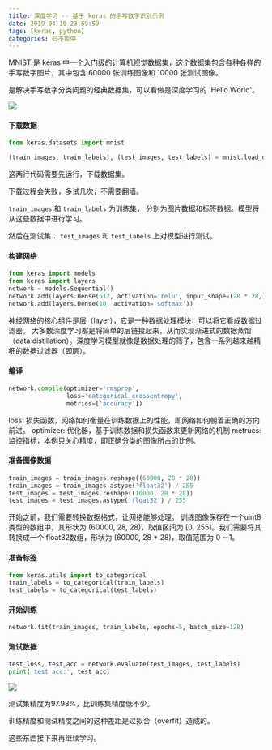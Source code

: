 ```yaml
---
title: 深度学习 -- 基于 keras 的手写数字识别示例
date: 2019-04-10 23:59:59
tags: [keras, python]
categories: 码不能停
---
```



MNIST 是 keras 中一个入门级的计算机视觉数据集，这个数据集包含各种各样的手写数字图片，其中包含 60000 张训练图像和 10000 张测试图像。

是解决手写数字分类问题的经典数据集，可以看做是深度学习的 'Hello World'。

![](keras.jpg)
<!-- more -->


#### 下载数据
```python
from keras.datasets import mnist

(train_images, train_labels), (test_images, test_labels) = mnist.load_data()
```

这两行代码需要先运行，下载数据集。

下载过程会失败，多试几次，不需要翻墙。


`train_images` 和  `train_labels` 为训练集， 分别为图片数据和标签数据。模型将从这些数据中进行学习。

然后在测试集： `test_images` 和 `test_labels` 上对模型进行测试。

#### 构建网络

```python
from keras import models
from keras import layers
network = models.Sequential()
network.add(layers.Dense(512, activation='relu', input_shape=(28 * 28,)))
network.add(layers.Dense(10, activation='softmax'))
```

神经网络的核心组件是层（layer），它是一种数据处理模块，可以将它看成数据过滤器。
大多数深度学习都是将简单的层链接起来，从而实现渐进式的数据蒸馏（data distillation）。深度学习模型就像是数据处理的筛子，包含一系列越来越精细的数据过滤器（即层）。


#### 编译

```python
network.compile(optimizer='rmsprop',
                loss='categorical_crossentropy',
                metrics=['accuracy'])
```

loss: 损失函数，网络如何衡量在训练数据上的性能，即网络如何朝着正确的方向前进。
optimizer: 优化器，基于训练数据和损失函数来更新网络的机制
metrucs: 监控指标，本例只关心精度，即正确分类的图像所占的比例。

#### 准备图像数据
```python
train_images = train_images.reshape((60000, 28 * 28))
train_images = train_images.astype('float32') / 255
test_images = test_images.reshape((10000, 28 * 28))
test_images = test_images.astype('float32') / 255
```

开始之前，我们需要转换数据格式，让网络能够处理。
训练图像保存在一个uint8类型的数组中，其形状为 (60000, 28, 28)，取值区间为 [0, 255]。我们需要将其转换成一个 float32数组，形状为 (60000, 28 * 28)，取值范围为 0 ~ 1。


#### 准备标签
```python
from keras.utils import to_categorical
train_labels = to_categorical(train_labels)
test_labels = to_categorical(test_labels)
```

#### 开始训练
```python
network.fit(train_images, train_labels, epochs=5, batch_size=128)
```


#### 测试数据
```python
test_loss, test_acc = network.evaluate(test_images, test_labels)
print('test_acc:', test_acc)
```

![](res.png)

测试集精度为97.98%，比训练集精度低不少。

训练精度和测试精度之间的这种差距是过拟合（overfit）造成的。

这些东西接下来再继续学习。


